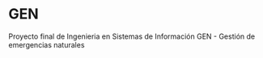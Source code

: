 # GEN
Proyecto final de Ingenieria en Sistemas de Información
GEN - Gestión de emergencias naturales
